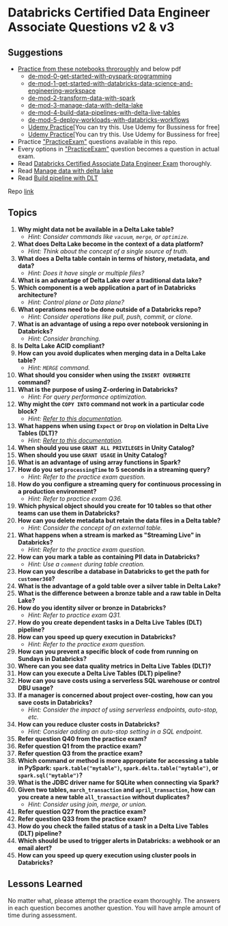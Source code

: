# Databricks Certified Data Engineer Associate Questions v2 & v3

## Suggestions

- [Practice from these notebooks throroughly](/files/data-engineering-with-databricksv314.dbc) and below pdf
  * [de-mod-0-get-started-with-pyspark-programming](/files/de-mod-0-get-started-with-pyspark-programming.pdf)
  * [de-mod-1-get-started-with-databricks-data-science-and-engineering-workspace](/files/de-mod-1-get-started-with-databricks-data-science-and-engineering-workspace.pdf)
  * [de-mod-2-transform-data-with-spark](/files/de-mod-2-transform-data-with-spark.pdf)
  * [de-mod-3-manage-data-with-delta-lake](/files/de-mod-3-manage-data-with-delta-lake.pdf)
  * [de-mod-4-build-data-pipelines-with-delta-live-tables](/files/de-mod-4-build-data-pipelines-with-delta-live-tables.pdf)
  * [de-mod-5-deploy-workloads-with-databricks-workflows](/files/de-mod-5-deploy-workloads-with-databricks-workflows.pdf)
  * [Udemy Practice](https://www.udemy.com/course/practice-exams-databricks-certified-data-engineer-associate/)[You can try this. Use Udemy for Bussiness for free]
  * [Udemy Practice](https://www.udemy.com/course/databricks-certified-data-engineer-associate-practice-tests/)[You can try this. Use Udemy for Bussiness for free]
- Practice [&#34;PracticeExam&#34;](/files/PracticeExam-DataEngineerAssociate.pdf) questions available in this repo.
- Every options in [&#34;PracticeExam&#34;](/files/PracticeExam-DataEngineerAssociate.pdf) question becomes a question in actual exam.
- Read [Databricks Certified Associate Data Engineer Exam](/files/DatabricksCertifiedAssociateDataEngineerExam.pdf) thoroughly.
- Read [Manage data with delta lake](/files/de-mod-3-manage-data-with-delta-lake.pdf)
- Read [Build pipeline with DLT](/files/de-mod-4-build-data-pipelines-with-delta-live-tables.pdf)

Repo [link](https://github.com/Amrit-Hub/Databricks-Certified-Data-Engineer-Associate-Questions)

## Topics


1. **Why might data not be available in a Delta Lake table?**
   * *Hint: Consider commands like `vacuum`, `merge`, or `optimize`.*
2. **What does Delta Lake become in the context of a data platform?**
   * *Hint: Think about the concept of a single source of truth.*
3. **What does a Delta table contain in terms of history, metadata, and data?**
   * *Hint: Does it have single or multiple files?*
4. **What is an advantage of Delta Lake over a traditional data lake?**
5. **Which component is a web application a part of in Databricks architecture?**
   * *Hint: Control plane or Data plane?*
6. **What operations need to be done outside of a Databricks repo?**
   * *Hint: Consider operations like pull, push, commit, or clone.*
7. **What is an advantage of using a repo over notebook versioning in Databricks?**
   * *Hint: Consider branching.*
8. **Is Delta Lake ACID compliant?**
9. **How can you avoid duplicates when merging data in a Delta Lake table?**
   * *Hint: `MERGE` command.*
10. **What should you consider when using the `INSERT OVERWRITE` command?**
11. **What is the purpose of using Z-ordering in Databricks?**
    * *Hint: For query performance optimization.*
12. **Why might the `COPY INTO` command not work in a particular code block?**
    * *Hint: [Refer to this documentation](https://docs.databricks.com/sql/language-manual/delta-copy-into.html).*
13. **What happens when using `Expect` or `Drop` on violation in Delta Live Tables (DLT)?**
    * *Hint: [Refer to this documentation](https://docs.databricks.com/workflows/delta-live-tables/delta-live-tables-expectations.html).*
14. **When should you use `GRANT ALL PRIVILEGES` in Unity Catalog?**
15. **When should you use `GRANT USAGE` in Unity Catalog?**
16. **What is an advantage of using array functions in Spark?**
17. **How do you set `processingTime` to 5 seconds in a streaming query?**
    * *Hint: Refer to the practice exam question.*
18. **How do you configure a streaming query for continuous processing in a production environment?**
    * *Hint: Refer to practice exam Q36.*
19. **Which physical object should you create for 10 tables so that other teams can use them in Databricks?**
20. **How can you delete metadata but retain the data files in a Delta table?**
    * *Hint: Consider the concept of an external table.*
21. **What happens when a stream is marked as "Streaming Live" in Databricks?**
    * *Hint: Refer to the practice exam question.*
22. **How can you mark a table as containing PII data in Databricks?**
    * *Hint: Use a `comment` during table creation.*
23. **How can you describe a database in Databricks to get the path for `customer360`?**
24. **What is the advantage of a gold table over a silver table in Delta Lake?**
25. **What is the difference between a bronze table and a raw table in Delta Lake?**
26. **How do you identity silver or bronze in Databricks?**
    * *Hint: Refer to practice exam Q31.*
27. **How do you create dependent tasks in a Delta Live Tables (DLT) pipeline?**
28. **How can you speed up query execution in Databricks?**
    * *Hint: Refer to the practice exam question.*
29. **How can you prevent a specific block of code from running on Sundays in Databricks?**
30. **Where can you see data quality metrics in Delta Live Tables (DLT)?**
31. **How can you execute a Delta Live Tables (DLT) pipeline?**
32. **How can you save costs using a serverless SQL warehouse or control DBU usage?**
33. **If a manager is concerned about project over-costing, how can you save costs in Databricks?**
    * *Hint: Consider the impact of using serverless endpoints, auto-stop, etc.*
34. **How can you reduce cluster costs in Databricks?**
    * *Hint: Consider adding an auto-stop setting in a SQL endpoint.*
35. **Refer question Q40 from the practice exam?**
36. **Refer question Q1 from the practice exam?**
37. **Refer question Q3 from the practice exam?**
38. **Which command or method is more appropriate for accessing a table in PySpark: `spark.table("mytable")`, `spark.delta.table("mytable")`, or `spark.sql("mytable")`?**
39. **What is the JDBC driver name for SQLite when connecting via Spark?**
40. **Given two tables, `march_transaction` and `april_transaction`, how can you create a new table `all_transaction` without duplicates?**
    * *Hint: Consider using join, merge, or union.*
41. **Refer question Q27 from the practice exam?**
42. **Refer question Q33 from the practice exam?**
43. **How do you check the failed status of a task in a Delta Live Tables (DLT) pipeline?**
44. **Which should be used to trigger alerts in Databricks: a webhook or an email alert?**
45. **How can you speed up query execution using cluster pools in Databricks?**

## Lessons Learned

No matter what, please attempt the practice exam thoroughly. The answers in each question becomes another question. You will have ample amount of time during assessment.
